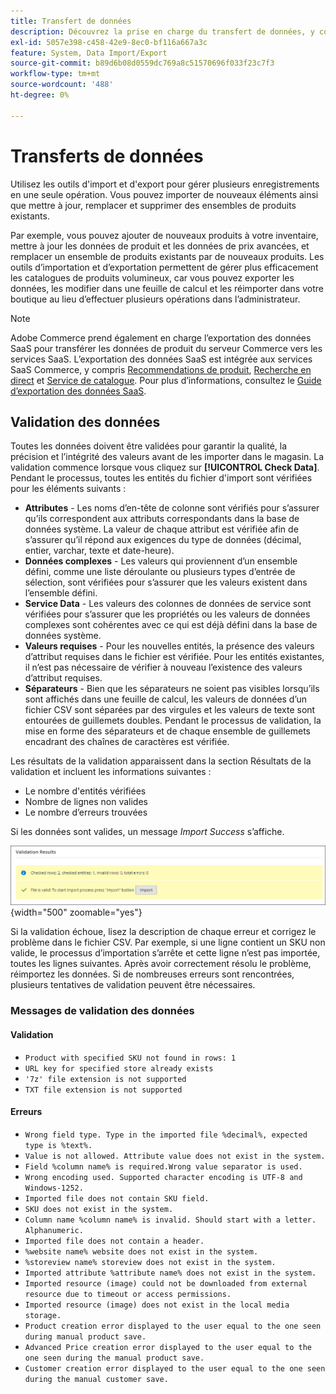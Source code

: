 ```yaml
---
title: Transfert de données
description: Découvrez la prise en charge du transfert de données, y compris la validation des données.
exl-id: 5057e398-c458-42e9-8ec0-bf116a667a3c
feature: System, Data Import/Export
source-git-commit: b89d6b08d0559dc769a8c51570696f033f23c7f3
workflow-type: tm+mt
source-wordcount: '488'
ht-degree: 0%

---
```


# Transferts de données

Utilisez les outils d&#39;import et d&#39;export pour gérer plusieurs enregistrements en une seule opération. Vous pouvez importer de nouveaux éléments ainsi que mettre à jour, remplacer et supprimer des ensembles de produits existants.

Par exemple, vous pouvez ajouter de nouveaux produits à votre inventaire, mettre à jour les données de produit et les données de prix avancées, et remplacer un ensemble de produits existants par de nouveaux produits. Les outils d’importation et d’exportation permettent de gérer plus efficacement les catalogues de produits volumineux, car vous pouvez exporter les données, les modifier dans une feuille de calcul et les réimporter dans votre boutique au lieu d’effectuer plusieurs opérations dans l’administrateur.


>[!NOTE]
>
>Adobe Commerce prend également en charge l’exportation des données SaaS pour transférer les données de produit du serveur Commerce vers les services SaaS. L’exportation des données SaaS est intégrée aux services SaaS Commerce, y compris [Recommendations de produit](https://experienceleague.adobe.com/docs/commerce-merchant-services/product-recommendations/overview.html), [Recherche en direct](https://experienceleague.adobe.com/en/docs/commerce-merchant-services/live-search/overview) et [Service de catalogue](https://experienceleague.adobe.com/en/docs/commerce-merchant-services/catalog-service/guide-overview). Pour plus d’informations, consultez le [Guide d’exportation des données SaaS](https://experienceleague.adobe.com/en/docs/commerce-merchant-services/saas-data-export/overview).

## Validation des données

Toutes les données doivent être validées pour garantir la qualité, la précision et l’intégrité des valeurs avant de les importer dans le magasin. La validation commence lorsque vous cliquez sur **[!UICONTROL Check Data]**. Pendant le processus, toutes les entités du fichier d&#39;import sont vérifiées pour les éléments suivants :

- **Attributes** - Les noms d’en-tête de colonne sont vérifiés pour s’assurer qu’ils correspondent aux attributs correspondants dans la base de données système. La valeur de chaque attribut est vérifiée afin de s’assurer qu’il répond aux exigences du type de données (décimal, entier, varchar, texte et date-heure).
- **Données complexes** - Les valeurs qui proviennent d’un ensemble défini, comme une liste déroulante ou plusieurs types d’entrée de sélection, sont vérifiées pour s’assurer que les valeurs existent dans l’ensemble défini.
- **Service Data** - Les valeurs des colonnes de données de service sont vérifiées pour s’assurer que les propriétés ou les valeurs de données complexes sont cohérentes avec ce qui est déjà défini dans la base de données système.
- **Valeurs requises** - Pour les nouvelles entités, la présence des valeurs d’attribut requises dans le fichier est vérifiée. Pour les entités existantes, il n’est pas nécessaire de vérifier à nouveau l’existence des valeurs d’attribut requises.
- **Séparateurs** - Bien que les séparateurs ne soient pas visibles lorsqu’ils sont affichés dans une feuille de calcul, les valeurs de données d’un fichier CSV sont séparées par des virgules et les valeurs de texte sont entourées de guillemets doubles. Pendant le processus de validation, la mise en forme des séparateurs et de chaque ensemble de guillemets encadrant des chaînes de caractères est vérifiée.

Les résultats de la validation apparaissent dans la section Résultats de la validation et incluent les informations suivantes :

- Le nombre d&#39;entités vérifiées
- Nombre de lignes non valides
- Le nombre d’erreurs trouvées

Si les données sont valides, un message _Import Success_ s’affiche.

![Message système - fichier valide](./assets/data-import-validation-message.png){width="500" zoomable="yes"}

Si la validation échoue, lisez la description de chaque erreur et corrigez le problème dans le fichier CSV. Par exemple, si une ligne contient un SKU non valide, le processus d’importation s’arrête et cette ligne n’est pas importée, toutes les lignes suivantes. Après avoir correctement résolu le problème, réimportez les données. Si de nombreuses erreurs sont rencontrées, plusieurs tentatives de validation peuvent être nécessaires.

### Messages de validation des données

#### Validation

- `Product with specified SKU not found in rows: 1`
- `URL key for specified store already exists`
- `'7z' file extension is not supported`
- `TXT file extension is not supported`

#### Erreurs

- `Wrong field type. Type in the imported file %decimal%, expected type is %text%.`
- `Value is not allowed. Attribute value does not exist in the system.`
- `Field %column name% is required.Wrong value separator is used.`
- `Wrong encoding used. Supported character encoding is UTF-8 and Windows-1252.`
- `Imported file does not contain SKU field.`
- `SKU does not exist in the system.`
- `Column name %column name% is invalid. Should start with a letter. Alphanumeric.`
- `Imported file does not contain a header.`
- `%website name% website does not exist in the system.`
- `%storeview name% storeview does not exist in the system.`
- `Imported attribute %attribute name% does not exist in the system.`
- `Imported resource (image) could not be downloaded from external resource due to timeout or access permissions.`
- `Imported resource (image) does not exist in the local media storage.`
- `Product creation error displayed to the user equal to the one seen during manual product save.`
- `Advanced Price creation error displayed to the user equal to the one seen during the manual product save.`
- `Customer creation error displayed to the user equal to the one seen during the manual customer save.`
